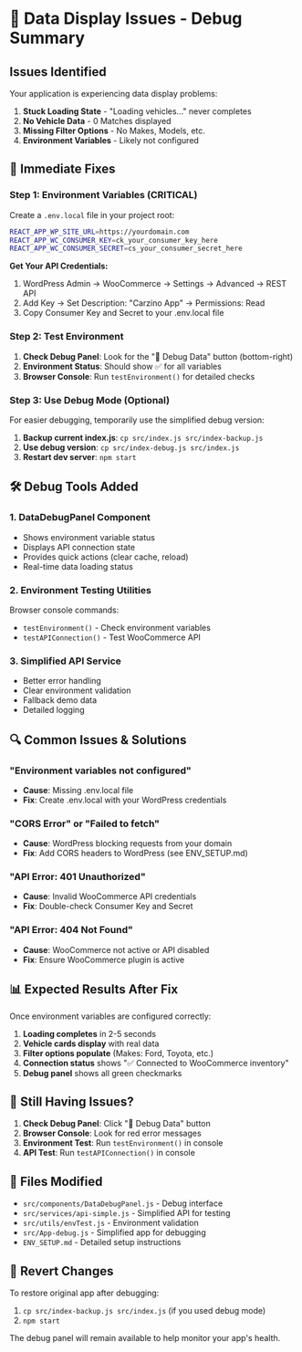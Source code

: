 # 🔧 Data Display Issues - Debug Summary

## Issues Identified

Your application is experiencing data display problems:

1. **Stuck Loading State** - "Loading vehicles..." never completes
2. **No Vehicle Data** - 0 Matches displayed
3. **Missing Filter Options** - No Makes, Models, etc.
4. **Environment Variables** - Likely not configured

## 🚀 Immediate Fixes

### Step 1: Environment Variables (CRITICAL)

Create a `.env.local` file in your project root:

```bash
REACT_APP_WP_SITE_URL=https://yourdomain.com
REACT_APP_WC_CONSUMER_KEY=ck_your_consumer_key_here
REACT_APP_WC_CONSUMER_SECRET=cs_your_consumer_secret_here
```

**Get Your API Credentials:**
1. WordPress Admin → WooCommerce → Settings → Advanced → REST API
2. Add Key → Set Description: "Carzino App" → Permissions: Read
3. Copy Consumer Key and Secret to your .env.local file

### Step 2: Test Environment

1. **Check Debug Panel**: Look for the "🔧 Debug Data" button (bottom-right)
2. **Environment Status**: Should show ✅ for all variables
3. **Browser Console**: Run `testEnvironment()` for detailed checks

### Step 3: Use Debug Mode (Optional)

For easier debugging, temporarily use the simplified debug version:

1. **Backup current index.js**: `cp src/index.js src/index-backup.js`
2. **Use debug version**: `cp src/index-debug.js src/index.js` 
3. **Restart dev server**: `npm start`

## 🛠️ Debug Tools Added

### 1. DataDebugPanel Component
- Shows environment variable status
- Displays API connection state
- Provides quick actions (clear cache, reload)
- Real-time data loading status

### 2. Environment Testing Utilities
Browser console commands:
- `testEnvironment()` - Check environment variables
- `testAPIConnection()` - Test WooCommerce API

### 3. Simplified API Service
- Better error handling
- Clear environment validation
- Fallback demo data
- Detailed logging

## 🔍 Common Issues & Solutions

### "Environment variables not configured"
- **Cause**: Missing .env.local file
- **Fix**: Create .env.local with your WordPress credentials

### "CORS Error" or "Failed to fetch"
- **Cause**: WordPress blocking requests from your domain
- **Fix**: Add CORS headers to WordPress (see ENV_SETUP.md)

### "API Error: 401 Unauthorized"
- **Cause**: Invalid WooCommerce API credentials
- **Fix**: Double-check Consumer Key and Secret

### "API Error: 404 Not Found"
- **Cause**: WooCommerce not active or API disabled
- **Fix**: Ensure WooCommerce plugin is active

## 📊 Expected Results After Fix

Once environment variables are configured correctly:

1. **Loading completes** in 2-5 seconds
2. **Vehicle cards display** with real data
3. **Filter options populate** (Makes: Ford, Toyota, etc.)
4. **Connection status** shows "✅ Connected to WooCommerce inventory"
5. **Debug panel** shows all green checkmarks

## 🚨 Still Having Issues?

1. **Check Debug Panel**: Click "🔧 Debug Data" button
2. **Browser Console**: Look for red error messages
3. **Environment Test**: Run `testEnvironment()` in console
4. **API Test**: Run `testAPIConnection()` in console

## 📁 Files Modified

- `src/components/DataDebugPanel.js` - Debug interface
- `src/services/api-simple.js` - Simplified API for testing
- `src/utils/envTest.js` - Environment validation
- `src/App-debug.js` - Simplified app for debugging
- `ENV_SETUP.md` - Detailed setup instructions

## 🔄 Revert Changes

To restore original app after debugging:
1. `cp src/index-backup.js src/index.js` (if you used debug mode)
2. `npm start`

The debug panel will remain available to help monitor your app's health.
